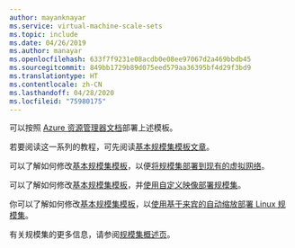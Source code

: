 ```yaml
---
author: mayanknayar
ms.service: virtual-machine-scale-sets
ms.topic: include
ms.date: 04/26/2019
ms.author: manayar
ms.openlocfilehash: 633f7f9231e08acdb0e08ee97067d2a469bbdb45
ms.sourcegitcommit: 849bb1729b89d075eed579aa36395bf4d29f3bd9
ms.translationtype: HT
ms.contentlocale: zh-CN
ms.lasthandoff: 04/28/2020
ms.locfileid: "75980175"
---
```

可以按照 [Azure 资源管理器文档](../articles/azure-resource-manager/templates/deploy-powershell.md)部署上述模板。

若要阅读这一系列的教程，可先阅读[基本规模集模板文章](../articles/virtual-machine-scale-sets/virtual-machine-scale-sets-mvss-start.md)。

可以了解如何修改[基本规模集模板](../articles/virtual-machine-scale-sets/virtual-machine-scale-sets-mvss-start.md)，以便[将规模集部署到现有的虚拟网络](../articles/virtual-machine-scale-sets/virtual-machine-scale-sets-mvss-existing-vnet.md)。

可以了解如何修改[基本规模集模板](../articles/virtual-machine-scale-sets/virtual-machine-scale-sets-mvss-start.md)，并[使用自定义映像部署规模集](../articles/virtual-machine-scale-sets/virtual-machine-scale-sets-mvss-custom-image.md)。

你可以了解如何修改[基本规模集模板](../articles/virtual-machine-scale-sets/virtual-machine-scale-sets-mvss-start.md)，以[使用基于来宾的自动缩放部署 Linux 规模集](../articles/virtual-machine-scale-sets/virtual-machine-scale-sets-mvss-guest-based-autoscale-linux.md)。

有关规模集的更多信息，请参阅[规模集概述页](../articles/virtual-machine-scale-sets/virtual-machine-scale-sets-overview.md)。
